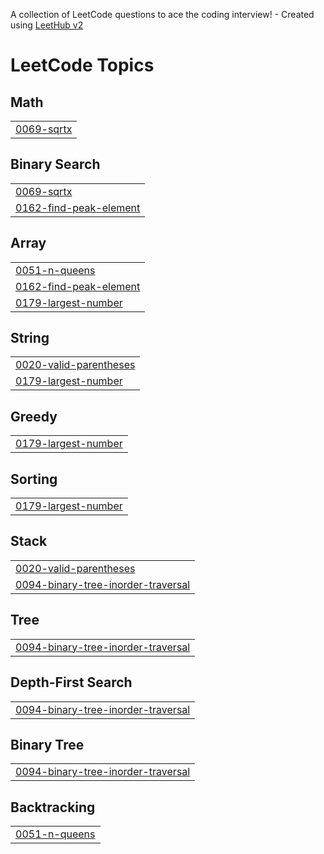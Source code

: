 A collection of LeetCode questions to ace the coding interview! - Created using [LeetHub v2](https://github.com/arunbhardwaj/LeetHub-2.0)
<!---LeetCode Topics Start-->
# LeetCode Topics
## Math
|  |
| ------- |
| [0069-sqrtx](https://github.com/Srineetha14/Leet-Code/tree/master/0069-sqrtx) |
## Binary Search
|  |
| ------- |
| [0069-sqrtx](https://github.com/Srineetha14/Leet-Code/tree/master/0069-sqrtx) |
| [0162-find-peak-element](https://github.com/Srineetha14/Leet-Code/tree/master/0162-find-peak-element) |
## Array
|  |
| ------- |
| [0051-n-queens](https://github.com/Srineetha14/Leet-Code/tree/master/0051-n-queens) |
| [0162-find-peak-element](https://github.com/Srineetha14/Leet-Code/tree/master/0162-find-peak-element) |
| [0179-largest-number](https://github.com/Srineetha14/Leet-Code/tree/master/0179-largest-number) |
## String
|  |
| ------- |
| [0020-valid-parentheses](https://github.com/Srineetha14/Leet-Code/tree/master/0020-valid-parentheses) |
| [0179-largest-number](https://github.com/Srineetha14/Leet-Code/tree/master/0179-largest-number) |
## Greedy
|  |
| ------- |
| [0179-largest-number](https://github.com/Srineetha14/Leet-Code/tree/master/0179-largest-number) |
## Sorting
|  |
| ------- |
| [0179-largest-number](https://github.com/Srineetha14/Leet-Code/tree/master/0179-largest-number) |
## Stack
|  |
| ------- |
| [0020-valid-parentheses](https://github.com/Srineetha14/Leet-Code/tree/master/0020-valid-parentheses) |
| [0094-binary-tree-inorder-traversal](https://github.com/Srineetha14/Leet-Code/tree/master/0094-binary-tree-inorder-traversal) |
## Tree
|  |
| ------- |
| [0094-binary-tree-inorder-traversal](https://github.com/Srineetha14/Leet-Code/tree/master/0094-binary-tree-inorder-traversal) |
## Depth-First Search
|  |
| ------- |
| [0094-binary-tree-inorder-traversal](https://github.com/Srineetha14/Leet-Code/tree/master/0094-binary-tree-inorder-traversal) |
## Binary Tree
|  |
| ------- |
| [0094-binary-tree-inorder-traversal](https://github.com/Srineetha14/Leet-Code/tree/master/0094-binary-tree-inorder-traversal) |
## Backtracking
|  |
| ------- |
| [0051-n-queens](https://github.com/Srineetha14/Leet-Code/tree/master/0051-n-queens) |
<!---LeetCode Topics End-->